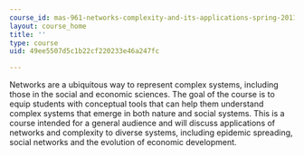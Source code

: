 ```yaml
---
course_id: mas-961-networks-complexity-and-its-applications-spring-2011
layout: course_home
title: ''
type: course
uid: 49ee5507d5c1b22cf220233e46a247fc

---
```

Networks are a ubiquitous way to represent complex systems, including those in the social and economic sciences. The goal of the course is to equip students with conceptual tools that can help them understand complex systems that emerge in both nature and social systems. This is a course intended for a general audience and will discuss applications of networks and complexity to diverse systems, including epidemic spreading, social networks and the evolution of economic development.

